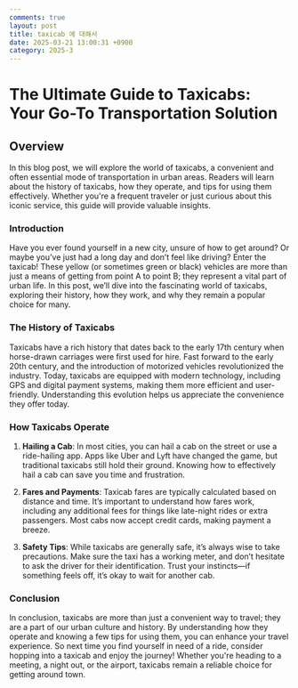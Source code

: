 ```yaml
---
comments: true
layout: post
title: taxicab 에 대해서
date: 2025-03-21 13:00:31 +0900
category: 2025-3
---
```


# The Ultimate Guide to Taxicabs: Your Go-To Transportation Solution

## Overview
In this blog post, we will explore the world of taxicabs, a convenient and often essential mode of transportation in urban areas. Readers will learn about the history of taxicabs, how they operate, and tips for using them effectively. Whether you're a frequent traveler or just curious about this iconic service, this guide will provide valuable insights.

### Introduction
Have you ever found yourself in a new city, unsure of how to get around? Or maybe you’ve just had a long day and don’t feel like driving? Enter the taxicab! These yellow (or sometimes green or black) vehicles are more than just a means of getting from point A to point B; they represent a vital part of urban life. In this post, we’ll dive into the fascinating world of taxicabs, exploring their history, how they work, and why they remain a popular choice for many.

### The History of Taxicabs
Taxicabs have a rich history that dates back to the early 17th century when horse-drawn carriages were first used for hire. Fast forward to the early 20th century, and the introduction of motorized vehicles revolutionized the industry. Today, taxicabs are equipped with modern technology, including GPS and digital payment systems, making them more efficient and user-friendly. Understanding this evolution helps us appreciate the convenience they offer today.

### How Taxicabs Operate
1. **Hailing a Cab**: In most cities, you can hail a cab on the street or use a ride-hailing app. Apps like Uber and Lyft have changed the game, but traditional taxicabs still hold their ground. Knowing how to effectively hail a cab can save you time and frustration.

2. **Fares and Payments**: Taxicab fares are typically calculated based on distance and time. It’s important to understand how fares work, including any additional fees for things like late-night rides or extra passengers. Most cabs now accept credit cards, making payment a breeze.

3. **Safety Tips**: While taxicabs are generally safe, it’s always wise to take precautions. Make sure the taxi has a working meter, and don’t hesitate to ask the driver for their identification. Trust your instincts—if something feels off, it’s okay to wait for another cab.

### Conclusion
In conclusion, taxicabs are more than just a convenient way to travel; they are a part of our urban culture and history. By understanding how they operate and knowing a few tips for using them, you can enhance your travel experience. So next time you find yourself in need of a ride, consider hopping into a taxicab and enjoy the journey! Whether you're heading to a meeting, a night out, or the airport, taxicabs remain a reliable choice for getting around town.